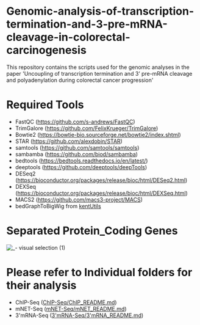 # Genomic-analysis-of-transcription-termination-and-3-pre-mRNA-cleavage-in-colorectal-carcinogenesis
This repository contains the scripts used for the genomic analyses in the paper 'Uncoupling of transcription termination and 3’ pre-mRNA cleavage and polyadenylation during colorectal cancer progression'

# Required Tools
  - FastQC (https://github.com/s-andrews/FastQC)
  - TrimGalore (https://github.com/FelixKrueger/TrimGalore)
  - Bowtie2 (https://bowtie-bio.sourceforge.net/bowtie2/index.shtml)
  - STAR (https://github.com/alexdobin/STAR)
  - samtools (https://github.com/samtools/samtools)
  - sambamba (https://github.com/biod/sambamba)
  - bedtools (https://bedtools.readthedocs.io/en/latest/)
  - deeptools (https://github.com/deeptools/deepTools)
  - DESeq2 (https://bioconductor.org/packages/release/bioc/html/DESeq2.html)
  - DEXSeq (https://bioconductor.org/packages/release/bioc/html/DEXSeq.html)
  - MACS2 (https://github.com/macs3-project/MACS)
  - bedGraphToBigWig from [kentUtils](https://github.com/ENCODE-DCC/kentUtils)
    
# Separated Protein_Coding Genes
![_- visual selection (1)](https://github.com/user-attachments/assets/a1ebbfc8-9b8e-4f8a-8e42-ae8fa0db2656)
# Please refer to Individual folders for their analysis
  - ChIP-Seq ([ChIP-Seq/ChIP_README.md](https://github.com/STOP-lab/Genomic-analysis-of-transcription-termination-and-3-pre-mRNA-cleavage-in-colorectal-carcinogenesis/blob/main/ChIP-Seq/ChIP_README.md))
  - mNET-Seq ([mNET-Seq/mNET_README.md](https://github.com/STOP-lab/Genomic-analysis-of-transcription-termination-and-3-pre-mRNA-cleavage-in-colorectal-carcinogenesis/blob/main/mNET-Seq/mNET_README.md))
  - 3'mRNA-Seq ([3'mRNA-Seq/3'mRNA_README.md](https://github.com/STOP-lab/Genomic-analysis-of-transcription-termination-and-3-pre-mRNA-cleavage-in-colorectal-carcinogenesis/blob/main/3'mRNA-Seq/3'mRNA_README.md))
